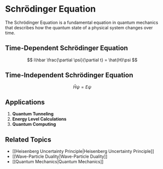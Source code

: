 # Schrödinger Equation

The Schrödinger Equation is a fundamental equation in quantum mechanics that describes how the quantum state of a physical system changes over time.

## Time-Dependent Schrödinger Equation
$$ i\hbar \frac{\partial \psi}{\partial t} = \hat{H}\psi $$

## Time-Independent Schrödinger Equation
$$ \hat{H}\psi = E\psi $$

## Applications

1. **Quantum Tunneling**
2. **Energy Level Calculations**
3. **Quantum Computing**

## Related Topics

- [[Heisenberg Uncertainty Principle|Heisenberg Uncertainty Principle]]
- [[Wave-Particle Duality|Wave-Particle Duality]]
- [[Quantum Mechanics|Quantum Mechanics]]
